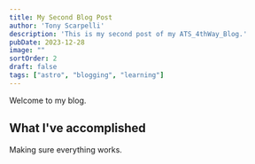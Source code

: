 ```yaml
---
title: My Second Blog Post
author: 'Tony Scarpelli'
description: 'This is my second post of my ATS_4thWay_Blog.'
pubDate: 2023-12-28
image: ""
sortOrder: 2 
draft: false
tags: ["astro", "blogging", "learning"]
---
```


Welcome to my blog.

## What I've accomplished

Making sure everything works.